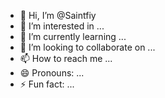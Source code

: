 - 👋 Hi, I’m @Saintfiy
- 👀 I’m interested in ...
- 🌱 I’m currently learning ...
- 💞️ I’m looking to collaborate on ...
- 📫 How to reach me ...
- 😄 Pronouns: ...
- ⚡ Fun fact: ...

<!---
Saintfiy/Saintfiy is a ✨ special ✨ repository because its `README.md` (this file) appears on your GitHub profile.
You can click the Preview link to take a look at your changes.
--->

